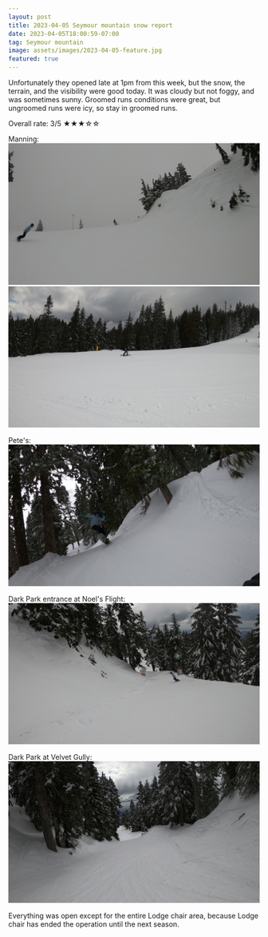 ```yaml
---
layout: post
title: 2023-04-05 Seymour mountain snow report
date: 2023-04-05T18:00:59-07:00
tag: Seymour mountain
image: assets/images/2023-04-05-feature.jpg
featured: true
---
```


Unfortunately they opened late at 1pm from this week, but the snow, the terrain, and the visibility were good today. It was cloudy but not foggy, and was sometimes sunny. Groomed runs conditions were great, but ungroomed runs were icy, so stay in groomed runs.

Overall rate: 3/5 ★★★☆☆

Manning:
![](/assets/images/2023-04-05-vlcsnap-2023-04-05-17h58m44s766.jpg)
![](/assets/images/2023-04-05-vlcsnap-2023-04-05-18h01m41s493.jpg)

Pete's:
![](/assets/images/2023-04-05-vlcsnap-2023-04-05-17h59m04s974.jpg)

Dark Park entrance at Noel's Flight:
![](/assets/images/2023-04-05-vlcsnap-2023-04-05-18h00m53s436.jpg)

Dark Park at Velvet Gully:
![](/assets/images/2023-04-05-vlcsnap-2023-04-05-18h01m11s603.jpg)

Everything was open except for the entire Lodge chair area, because Lodge chair has ended the operation until the next season.
